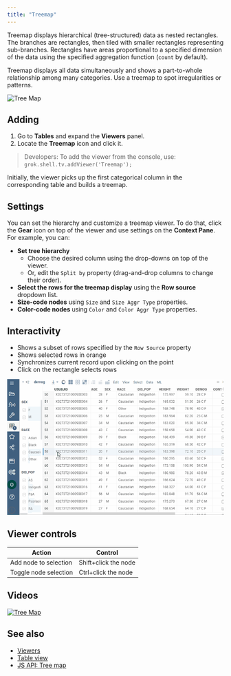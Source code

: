 ```yaml
---
title: "Treemap"
---
```


Treemap displays hierarchical (tree-structured) data as nested rectangles. The
branches are rectangles, then tiled with smaller rectangles representing
sub-branches. Rectangles have areas proportional to a specified dimension of the
data using the specified aggregation function (`count` by default).

Treemap displays all data simultaneously and shows a part-to-whole relationship
among many categories. Use a treemap to spot irregularities or patterns.

![Tree Map](../../uploads/viewers/tree-map.png "Tree Map")

## Adding

1. Go to **Tables** and expand the **Viewers** panel.
1. Locate the **Treemap** icon and click it.

> Developers: To add the viewer from the console, use:
`grok.shell.tv.addViewer('Treemap');`

Initially, the viewer picks up the first categorical column in the corresponding
table and builds a treemap.

## Settings

You can set the hierarchy and customize a treemap viewer. To do that, click the
**Gear** icon on top of the viewer and use settings on the **Context Pane**. For
example, you can:

* **Set tree hierarchy**
  * Choose the desired column using the drop-downs on top of the viewer.
  * Or, edit the `Split by` property (drag-and-drop columns to change their
    order).
* **Select the rows for the treemap display** using the **Row source** dropdown
  list.
* **Size-code nodes** using `Size` and `Size Aggr Type` properties.
* **Color-code nodes** using `Color` and `Color Aggr Type` properties.

## Interactivity

* Shows a subset of rows specified by the `Row Source` property
* Shows selected rows in orange
* Synchronizes current record upon clicking on the point
* Click on the rectangle selects rows

![Treemap](tree-map.gif)

## Viewer controls

|      Action                           |         Control             |
|-------------------------------------|-----------------------|
| Add node to selection           | Shift+click the node|
| Toggle node selection           | Ctrl+click the node |

## Videos

[![Tree Map](../../uploads/youtube/visualizations2.png "Open on Youtube")](https://www.youtube.com/watch?v=7MBXWzdC0-I&t=2544s)

## See also

* [Viewers](../viewers/viewers.md)
* [Table view](../../datagrok/navigation/table-view.md)
* [JS API: Tree map](https://public.datagrok.ai/js/samples/ui/viewers/types/tree-map)
